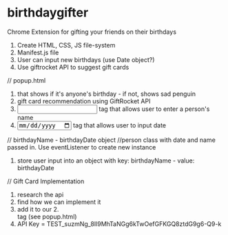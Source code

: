 # birthdaygifter
Chrome Extension for gifting your friends on their birthdays

1. Create HTML, CSS, JS file-system
2. Manifest.js file
3. User can input new birthdays (use Date object?)
4. Use giftrocket API to suggest gift cards

// popup.html
1. <div> that shows if it's anyone's birthday - if not, shows sad penguin
2. <div> gift card recommendation using GiftRocket API
3. <input> tag that allows user to enter a person's name
4. <input type="date"> tag that allows user to input date

// birthdayName - birthdayDate object
//person class with date and name passed in. Use eventListener to create new instance
1. store user input into an object with key: birthdayName - value: birthdayDate



// Gift Card Implementation
1. research the api
2. find how we can implement it
3. add it to our 2. <div> tag (see popup.html)
4. API Key = TEST_suzmNg_8Il9MhTaNGg6kTwOefGFKGQ8ztdG9g6-Q9-k
